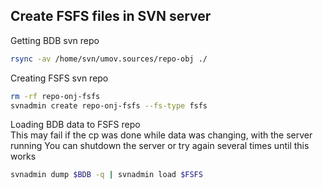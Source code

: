 ## Create FSFS files in SVN server

Getting BDB svn repo
```bash
rsync -av /home/svn/umov.sources/repo-obj ./
```

Creating FSFS svn repo
```bash
rm -rf repo-onj-fsfs
svnadmin create repo-onj-fsfs --fs-type fsfs
```

Loading BDB data to FSFS repo \
This may fail if the cp was done while data was changing, with the server running
You can shutdown the server or try again several times until this works
```bash
svnadmin dump $BDB -q | svnadmin load $FSFS
```
